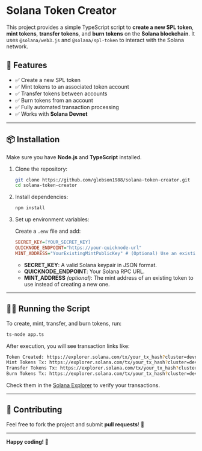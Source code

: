 # Solana Token Creator

This project provides a simple TypeScript script to **create a new SPL token**, **mint tokens**, **transfer tokens**, and **burn tokens** on the **Solana blockchain**. It uses `@solana/web3.js` and `@solana/spl-token` to interact with the Solana network.

## 🚀 Features
- ✅ Create a new SPL token
- ✅ Mint tokens to an associated token account
- ✅ Transfer tokens between accounts
- ✅ Burn tokens from an account
- ✅ Fully automated transaction processing
- ✅ Works with **Solana Devnet**

---

## 📦 Installation

Make sure you have **Node.js** and **TypeScript** installed.

1. Clone the repository:
   ```sh
   git clone https://github.com/glebson1988/solana-token-creator.git
   cd solana-token-creator
   ```

2. Install dependencies:
   ```sh
   npm install
   ```

3. Set up environment variables:

   Create a `.env` file and add:
   ```ini
   SECRET_KEY=[YOUR_SECRET_KEY]
   QUICKNODE_ENDPOINT="https://your-quicknode-url"
   MINT_ADDRESS="YourExistingMintPublicKey" # (Optional) Use an existing token mint
   ```

   - **SECRET_KEY**: A valid Solana keypair in JSON format.
   - **QUICKNODE_ENDPOINT**: Your Solana RPC URL.
   - **MINT_ADDRESS** *(optional)*: The mint address of an existing token to use instead of creating a new one.

---

## 🏃‍♂️ Running the Script

To create, mint, transfer, and burn tokens, run:

```sh
ts-node app.ts
```

After execution, you will see transaction links like:

```sh
Token Created: https://explorer.solana.com/tx/your_tx_hash?cluster=devnet
Mint Tokens Tx: https://explorer.solana.com/tx/your_tx_hash?cluster=devnet
Transfer Tokens Tx: https://explorer.solana.com/tx/your_tx_hash?cluster=devnet
Burn Tokens Tx: https://explorer.solana.com/tx/your_tx_hash?cluster=devnet
```

Check them in the [Solana Explorer](https://explorer.solana.com/?cluster=devnet) to verify your transactions.

---

## 🤝 Contributing
Feel free to fork the project and submit **pull requests**! 🚀

---

**Happy coding! 🚀**
